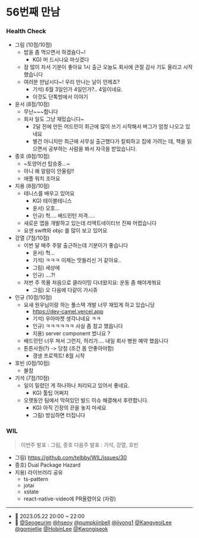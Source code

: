 # 56번째 만남

### Health Check

- 그림 (10점/10점)
  - 밥을 좀 먹으면서 하겠슘다~!
    - KG) 머 드시나요 마싯겠다
  - 잠 많이 자서 기분이 좋아요 1시 출근 오늘도 회사에 큰절 감사 기도 올리고 시작했습니다
  - 여러분 만납시다~! 우리 만나는 날이 언제죠?
    - 기석) 6월 3일인가 4일인가?.. 4일이네요.
    - 이것도 단톡방에서 이야기
- 윤서 (8점/10점)
  - 무난~~~합니다
  - 회사 일도 그냥 재밌습니다~
    - 2달 전에 만든 어드민이 최근에 많이 쓰기 시작해서 버그가 엄청 나오고 있네요
    - 별건 아니지만 최근에 사무실 출근했다가 칼퇴하고 집에 가려는 데, 책을 읽으면서 공부하는 사람을 봐서 자극을 받았습니다. 
- 종호 (8점/10점)
  - ~토양어선 탑승중...~
  - 아니 왜 알람이 안울림!!
  - 애플 워치 조아요
- 지용 (8점/10점)
  - 테니스를 배우고 있어요
    - KG) 테이블테니스
    - 윤서) 오호...
    - 인규) 헉.... 배드민턴 저격.....
  - 새로운 앱을 개발하고 있는데 리액트네이티브 진짜 어렵습니다
  - 요샌 swift와 objc 를 많이 보고 있어요 
- 강열 (7점/10점)
  - 이번 달 매주 주말 출근하는데 기분이가 좋습니다
    - 윤서) 헉... 
    - 기석) ㅋㅋㅋ 이제는 맛들리신 거 같아요.. 
    - 그림) 세상에
    - 인규) ....?!
  - 저번 주 목욜 처음으로 클라이밍 다녀왔지요: 운동 좀 해야게쒀요
    - 그림) 오 다음에 다같이 가시쥬
- 인규 (10점/10점)
  - 요새 원우님이랑 하는 풀스택 개발 너무 재밌게 하고 있습니당
    - https://dev-camel.vercel.app
    - 기석) 우아마켓 생각나네요 ㅋㅋ
    - 인규) ㅋㅋㅋㅋㅋㅋ 사실 좀 참고 했읍니다
    - 지용) server component 썼나요 ?
  - 배드민턴 너무 쳐서 그런지, 허리가.... 내일 회사 병원 예약 했읍니다
  - 튼튼사원(?) -> 당첨 (조건 몸 안좋아야함)
    - 갱생 프로젝트! 8월 시작
- 호빈 (0점/10점)
  - 불참
- 기석 (7점/10점)
  - 일이 밀렸던 게 하나하나 처리되고 있어서 좋네요.
    - KG) 툴팁 어쩌지
  - 오랫동안 팀에서 막혀있던 빌드 이슈 해결해서 후련합니다.
    - KG) 아직 긴장의 끈을 놓지 마세요
    - 그림) 방심하면 터집니다

### WIL

> 이번주 발표 : 그림, 종호
> 다음주 발표 : 기석, 강열, 호빈

- 그림) https://github.com/telbby/WIL/issues/30
- 종호) Dual Package Hazard
- 지용) 라이브러리 공유
  - ts-pattern
  - jotai
  - xstate
  - react-native-video에 PR올렸어요 (자랑) 

---

- 📆 2023.05.22 20:00 ~ 22:00
- 👥 [@Seogeurim](https://github.com/Seogeurim) [@hseoy](https://github.com/hseoy) [@pumpkiinbell](https://github.com/pumpkiinbell)
  [@jiyong1](https://github.com/jiyong1) [@KangyeolLee](https://github.com/KangyeolLee) [@gomjellie](https://github.com/gomjellie) [@HobinLee](https://github.com/HobinLee) [@Kwongiseok](https://github.com/Kwongiseok)

